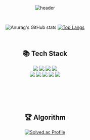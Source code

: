 
<!--
**Jeongho0805/Jeongho0805** is a ✨ _special_ ✨ repository because its `README.md` (this file) appears on your GitHub profile.

Here are some ideas to get you started:

- 🔭 I’m currently working on ...
- 🌱 I’m currently learning ...
- 👯 I’m looking to collaborate on ...
- 🤔 I’m looking for help with ...
- 💬 Ask me about ...
- 📫 How to reach me: ...
- 😄 Pronouns: ...
- ⚡ Fun fact: ...
-->

<div align="center">

  ![header](https://capsule-render.vercel.app/api?type=waving&color=&height=300&section=header&text=JeongHo%20Github!&fontSize=90&fontColor=f7f5f5)

  <br/>

  ![Anurag's GitHub stats](https://github-readme-stats.vercel.app/api?username=Jeongho0805&show_icons=true&theme=nightowl)
  [![Top Langs](https://github-readme-stats.vercel.app/api/top-langs/?username=Jeongho0805&theme=nightowl)](https://github.com/anuraghazra/github-readme-stats)
  
  </br>


  :books: Tech Stack
  ---
  <img src="https://img.shields.io/badge/JAVA-007396?style=for-the-badge&logo=Java&logoColor=white">
  <img src="https://img.shields.io/badge/SpringBoot-6DB33F?style=for-the-badge&logo=SpringBoot&logoColor=white"/>
  <img src="https://img.shields.io/badge/Spring-6DB33F?style=for-the-badge&logo=Spring&logoColor=black">
  <img src="https://img.shields.io/badge/mysql-4479A1?style=for-the-badge&logo=mysql&logoColor=white">
  </br>
  <img src="https://img.shields.io/badge/html-E34F26?style=for-the-badge&logo=html5&logoColor=white">
  <img src="https://img.shields.io/badge/css-1572B6?style=for-the-badge&logo=css3&logoColor=white">
  <img src="https://img.shields.io/badge/bootstrap-7952B3?style=for-the-badge&logo=bootstrap&logoColor=white">
  <img src="https://img.shields.io/badge/javascript-F7DF1E?style=for-the-badge&logo=javascript&logoColor=black">
  <img src="https://img.shields.io/badge/jquery-0769AD?style=for-the-badge&logo=jquery&logoColor=white">
  
  
  </br></br></br></br>
  
  
  :trophy: Algorithm
  ---

[![Solved.ac Profile](http://mazassumnida.wtf/api/v2/generate_badge?boj=pjhpjh0805)](https://solved.ac/pjhpjh0805/)

  

</div>
